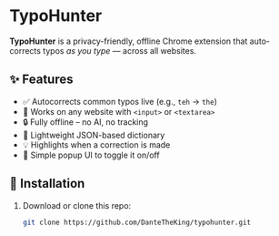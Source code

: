 # TypoHunter

**TypoHunter** is a privacy-friendly, offline Chrome extension that auto-corrects typos *as you type* — across all websites.


## ✨ Features

- ✅ Autocorrects common typos live (e.g., `teh` → `the`)
- 🎯 Works on any website with `<input>` or `<textarea>`
- 🔒 Fully offline – no AI, no tracking
- 🧠 Lightweight JSON-based dictionary
- 💡 Highlights when a correction is made
- 🧰 Simple popup UI to toggle it on/off

## 🔌 Installation

1. Download or clone this repo:
   ```bash
   git clone https://github.com/DanteTheKing/typohunter.git
